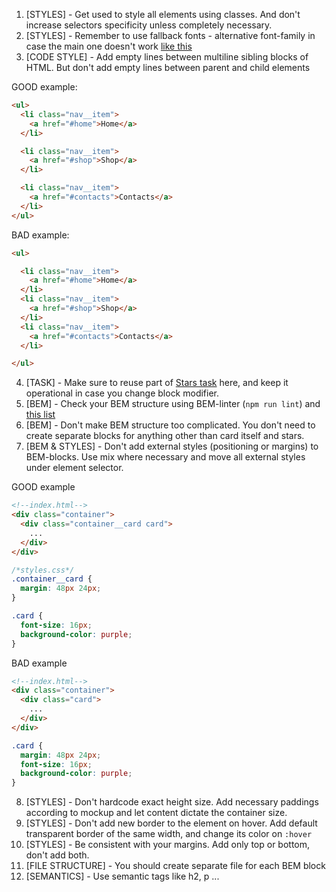 1. [STYLES] - Get used to style all elements using classes. And don't increase
selectors specificity unless completely necessary.
2. [STYLES] - Remember to use fallback fonts - alternative font-family in case 
the main one doesn't work [like this](https://www.w3schools.com/cssref/pr_font_font-family.asp)
3. [CODE STYLE] - Add empty lines between multiline sibling blocks of HTML.
But don't add empty lines between parent and child elements

GOOD example:
```html
<ul>
  <li class="nav__item">
    <a href="#home">Home</a>
  </li>

  <li class="nav__item">
    <a href="#shop">Shop</a>
  </li>

  <li class="nav__item">
    <a href="#contacts">Contacts</a>
  </li>
</ul>
```
BAD example:
```html
<ul>

  <li class="nav__item">
    <a href="#home">Home</a>
  </li>
  <li class="nav__item">
    <a href="#shop">Shop</a>
  </li>
  <li class="nav__item">
    <a href="#contacts">Contacts</a>
  </li>

</ul>
```

4. [TASK] - Make sure to reuse part of [Stars task](https://github.com/mate-academy/layout_stars)
here, and keep it operational in case you change block modifier.
5. [BEM] - Check your BEM structure using BEM-linter (`npm run lint`) and
[this list](https://mate-academy.github.io/fe-program/css/typical-bem-mistakes)
6. [BEM] - Don't make BEM structure too complicated. You don't need to create
separate blocks for anything other than card itself and stars.
7. [BEM & STYLES] - Don't add external styles (positioning or margins) to
BEM-blocks. Use mix where necessary and move all external styles under element
selector.

GOOD example
```html
<!--index.html-->
<div class="container">
  <div class="container__card card">
    ...
  </div>
</div>
```
```css
/*styles.css*/
.container__card {
  margin: 48px 24px;
}

.card {
  font-size: 16px;
  background-color: purple;
}
```

BAD example
```html
<!--index.html-->
<div class="container">
  <div class="card">
    ...
  </div>
</div>
```
```css
.card {
  margin: 48px 24px;
  font-size: 16px;
  background-color: purple;
}
```

8. [STYLES] - Don't hardcode exact height size. Add necessary paddings according to mockup
and let content dictate the container size.
9. [STYLES] - Don't add new border to the element on hover. Add default
transparent border of the same width, and change its color on `:hover`
10. [STYLES] - Be consistent with your margins. Add only top or bottom, don't
add both.
11. [FILE STRUCTURE] - You should create separate file for each BEM block
12. [SEMANTICS] - Use semantic tags like h2, p ...
